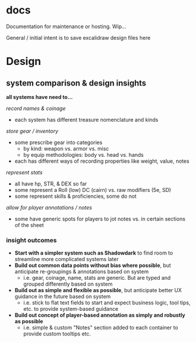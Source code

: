 # docs

Documentation for maintenance or hosting. Wip...

General / initial intent is to save excalidraw design files here

# Design

## system comparison & design insights

**all systems have need to...**

_record names & coinage_

- each system has different treasure nomenclature and kinds

_store gear / inventory_

- some prescribe gear into categories
  - by kind: weapon vs. armor vs. misc
  - by equip methodologies: body vs. head vs. hands
- each has different ways of recording properties like weight, value, notes

_represent stats_

- all have hp, STR, & DEX so far
- some represent a Roll (low) DC (cairn) vs. raw modifiers (5e, SD)
- some represent skills & proficiencies, some do not

_allow for player annotations / notes_

- some have generic spots for players to jot notes vs. in certain sections of the sheet

### insight outcomes

- **Start with a simpler system such as Shadowdark** to find room to streamline more complicated systems later
- **Build out common data points without bias where possible**, but anticipate re-groupings & annotations based on system
  - i.e. gear, coinage, name, stats are generic. But are typed and grouped differently based on system
- **Build out as simple and flexible as possible**, but anticipate better UX guidance in the future based on system
  - i.e. stick to flat text fields to start and expect business logic, tool tips, etc. to provide system-based guidance
- **Build out concept of player-based annotation as simply and robustly as possible**
  - i.e. simple & custom "Notes" section added to each container to provide custom tooltips etc.
